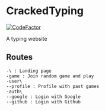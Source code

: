 # CrackedTyping
[![CodeFactor](https://www.codefactor.io/repository/github/dladeira/crackedtyping/badge?s=bd76f7d260ab89ec39a646d626f30eddc077e174)](https://www.codefactor.io/repository/github/dladeira/crackedtyping)

A typing website

## Routes
```
-\ : Landing page
-game : Join random game and play
-user\
--profile : Profile with past games
-auth\
--google : Login with Google
--github : Login with Github
```
